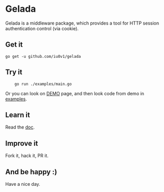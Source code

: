 # Gelada
Gelada is a middleware package, which provides a tool for HTTP session authentication control (via cookie).

## Get it
    go get -u github.com/iu0v1/gelada

## Try it
		go run ./examples/main.go
Or you can look on [DEMO](http://gelada-demo.drunk.systems/) page, and then look code from demo in [examples](https://github.com/iu0v1/gelada/tree/master/examples).

## Learn it
Read the [doc](http://godoc.org/github.com/iu0v1/gelada).

## Improve it
Fork it, hack it, PR it.


## And be happy :)
Have a nice day.
